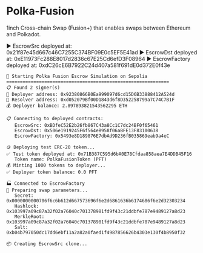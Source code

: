 # Polka-Fusion
 1inch Cross-chain Swap (Fusion+) that enables swaps between Ethereum and Polkadot.


▶️ EscrowSrc deployed at: 0x21f87e45d667c46C7255C374BF09E0c5EF5E41ad
▶️ EscrowDst deployed at: 0xE11973Fc288E8017d2836c67E25Cd6efD3F08964
▶️ EscrowFactory deployed at: 0xdC26cE6B7922C24d407a581f691dE0d372E0f43e


```
🚀 Starting Polka Fusion Escrow Simulation on Sepolia
============================================================
📋 Found 2 signer(s)
👤 Deployer address: 0x92380866B0Ea999097d6cd15D6B33888412A524d
🔧 Resolver address: 0xd052079Bf00D1843d6f8D352258799a7C74C7B1F
💰 Deployer balance: 2.897893821543562295 ETH

📋 Connecting to deployed contracts:
   EscrowSrc: 0xBDfeC52E2b26fb867C43a8Cc1C7dc24BF0f65461
   EscrowDst: 0x506e1919245F6f564eB958f06aBFE13F83100638
   EscrowFactory: 0x5493e8D189876E7dbAd9D236fB035869eab9a4eC

🪙 Deploying test ERC-20 token...
✅ Test token deployed at: 0x71B387C595d6bA0E78Cfdaa858aea7E4DDB45F16
   Token name: PolkaFusionToken (PFT)
💰 Minting 1000 tokens to deployer...
✅ Deployer token balance: 0.0 PFT

🏭 Connected to EscrowFactory
🔐 Preparing swap parameters...
   Secret: 0x0000000000706f6c6b612d667573696f6e2d6861636b6174686f6e2d32303234
   Hashlock: 0x103997a09c87a32f02a76040c701378981fd9f43c21ddbfe787e9489127a8d23
   MerkleRoot: 0x103997a09c87a32f02a76040c701378981fd9f43c21ddbfe787e9489127a8d23
   Salt: 0xb04b797050dc17dd6ebf11a2a82a0faed1f4987856626b4303e130f4b8950f32

📦 Creating EscrowSrc clone...

```